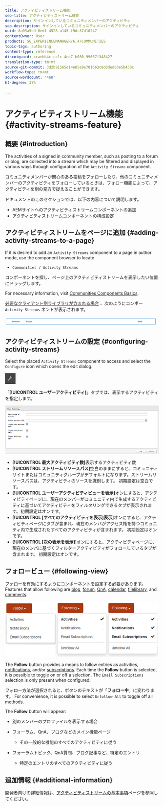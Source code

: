 ```yaml
---
title: アクティビティストリーム機能
seo-title: アクティビティストリーム機能
description: サインインしているコミュニティメンバーのアクティビティ
seo-description: サインインしているコミュニティメンバーのアクティビティ
uuid: 8a05a5ed-0edf-4528-a145-f9dc37d10247
contentOwner: User
products: SG_EXPERIENCEMANAGER/6.4/COMMUNITIES
topic-tags: authoring
content-type: reference
discoiquuid: ccaebb4c-cc1c-4ee7-b080-99667f348427
translation-type: tm+mt
source-git-commit: 3d2b91565e14e85e9e701663c8d0ded03e5b430c
workflow-type: tm+mt
source-wordcount: '468'
ht-degree: 37%

---
```



# アクティビティストリーム機能 {#activity-streams-feature}

## 概要 {#introduction}

The activities of a signed in community member, such as posting to a forum or blog, are collected into a stream which may be filtered and displayed in various ways through configuration of the `Activity Streams` component.

コミュニティメンバーが関心のある投稿をフォローしたり、他のコミュニティメンバーのアクティビティをフォローしているときは、フォロー機能によって、アクティビティを別の見方で捉えることができます。

ドキュメントのこのセクションでは、以下の内容について説明します。

* AEMサイトへのアクティビティストリームコンポーネントの追加
* アクティビティストリームコンポーネントの構成設定

## アクティビティストリームをページに追加 {#adding-activity-streams-to-a-page}

If it is desired to add an `Activity Streams` component to a page in author mode, use the component browser to locate

* `Communities / Activity Streams`

コンポーネントを探し、ページ上のアクティビティストリームを表示したい位置にドラッグします。

For necessary information, visit [Communities Components Basics](basics.md).

[必要なクライアント側ライブラリが含まれる場合](essentials-activities.md#essentials-for-client-side) 、次のようにコンポー `Activity Streams` ネントが表示されます。

![chlimage_1-195](assets/chlimage_1-195.png)

## アクティビティストリームの設定 {#configuring-activity-streams}

Select the placed `Activity Streams` component to access and select the `Configure` icon which opens the edit dialog.

![chlimage_1-196](assets/chlimage_1-196.png)

「**[!UICONTROL ユーザーアクティビティ]**」タブでは、表示するアクティビティを指定します。

![chlimage_1-197](assets/chlimage_1-197.png)

* **[!UICONTROL 最大アクティビティ数]**&#x200B;表示するアクティビティ数
* **[!UICONTROL ストリームリソースパス]**&#x200B;空白のままにすると、コミュニティサイトまたはコミュニティグループがデフォルトになります。ストリームリソースパスは、アクティビティのソースを識別します。 初期設定は空白です。
* **[!UICONTROL ユーザーアクティビティビューを表示]**&#x200B;オンにすると、アクティビティページに、現在のメンバーがコミュニティ内で生成するアクティビティに基づいてアクティビティをフィルタリングできるタブが表示されます。初期設定はオンです。
* **[!UICONTROL [すべてのアクティビティを表示]表示]**&#x200B;オンにすると、アクティビティページにタブが含まれ、現在のメンバがアクセス権を持つコミュニティ内で生成されたすべてのアクティビティが含まれます。 初期設定はオンです。
* **[!UICONTROL [次の表示を表示]**]オンにすると、アクティビティページに、現在のメンバに基づくフィルターアクティビティがフォローしているタブが含まれます。 初期設定はオンです。

## フォロービュー {#following-view}

フォローを有効にするようにコンポーネントを設定する必要があります。Features that allow following are [blog](blog-feature.md), [forum](forum.md), [QnA](working-with-qna.md), [calendar](calendar.md), [filelibrary](file-library.md), and [comments](comments.md).

![chlimage_1-198](assets/chlimage_1-198.png)

The **Follow** button provides a means to follow entries as activities, [notifications](notifications.md), and/or [subscriptions](subscriptions.md). Each time the **Follow** button is selected, it is possible to toggle on or off a selection. The `Email Subscriptions` selection is only present when configured.

フォロー方法が選択されると、ボタンのテキストが「**フォロー中**」に変わります。 For convenience, it is possible to select `Unfollow All` to toggle off all methods.

The **Follow** button will appear:

* 別のメンバーのプロファイルを表示する場合
* フォーラム、QnA、ブログなどのメイン機能ページ
   * その一般的な機能のすべてのアクティビティに従う

* フォーラムトピック、QnA質問、ブログ記事など、特定のエントリ
   * 特定のエントリのすべてのアクティビティに従う

## 追加情報 {#additional-information}

開発者向けの詳細情報は、[アクティビティストリームの基本事項](essentials-activities.md)ページを参照してください。
